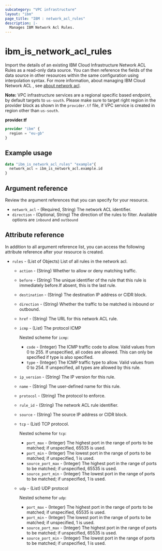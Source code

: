 ```yaml
---
subcategory: "VPC infrastructure"
layout: "ibm"
page_title: "IBM : network_acl_rules"
description: |-
  Manages IBM Network Acl Rules.
---
```


# ibm_is_network_acl_rules

Import the details of an existing IBM Cloud Infrastructure Network ACL Rules as a read-only data source. You can then reference the fields of the data source in other resources within the same configuration using interpolation syntax. For more information, about managing IBM Cloud Network ACL , see [about network acl](https://cloud.ibm.com/docs/vpc?topic=vpc-using-acls).

**Note:** 
VPC infrastructure services are a regional specific based endpoint, by default targets to `us-south`. Please make sure to target right region in the provider block as shown in the `provider.tf` file, if VPC service is created in region other than `us-south`.

**provider.tf**

```terraform
provider "ibm" {
  region = "eu-gb"
}
```

## Example usage

```terraform
data "ibm_is_network_acl_rules" "example"{
  network_acl = ibm_is_network_acl.example.id
}
```

## Argument reference

Review the argument references that you can specify for your resource.

- `network_acl` - (Required, String) The network ACL identifier.
- `direction` - (Optional, String) The direction of the rules to filter. Available options are `inbound` and `outbound`

## Attribute reference

In addition to all argument reference list, you can access the following attribute reference after your resource is created.

- `rules` - (List of Objects) List of all rules in the network acl.

  - `action` - (String) Whether to allow or deny matching traffic.
  - `before` - (String) The unique identifier of the rule that this rule is immediately before.If absent, this is the last rule.
  - `destination` - (String) The destination IP address or CIDR block.
  - `direction` - (String) Whether the traffic to be matched is inbound or outbound.
  - `href` - (String) The URL for this network ACL rule.  
  - `icmp` - (List) The protocol ICMP 

    Nested scheme for `icmp`:
    - `code` - (Integer) The ICMP traffic code to allow. Valid values from 0 to 255. If unspecified, all codes are allowed. This can only be specified if type is also specified.
    - `type` - (Integer) The ICMP traffic type to allow. Valid values from 0 to 254. If unspecified, all types are allowed by this rule.
  - `ip_version` - (String) The IP version for this rule.
  - `name` - (String) The user-defined name for this rule.  
  - `protocol` - (String) The protocol to enforce.  
  - `rule_id` - (String) The network ACL rule identifier.
  - `source` - (String) The source IP address or CIDR block.
  - `tcp` - (List) TCP protocol.

    Nested scheme for `tcp`:
    - `port_max` - (Integer) The highest port in the range of ports to be matched; if unspecified, 65535 is used.
    - `port_min` - (Integer) The lowest port in the range of ports to be matched; if unspecified, 1 is used.
    - `source_port_max` - (Integer) The highest port in the range of ports to be matched; if unspecified, 65535 is used.
    - `source_port_min` - (Integer) The lowest port in the range of ports to be matched; if unspecified, 1 is used.
  - `udp` - (List) UDP protocol

    Nested scheme for `udp`:
    - `port_max` - (Integer) The highest port in the range of ports to be matched; if unspecified, 65535 is used.
    - `port_min` - (Integer) The lowest port in the range of ports to be matched; if unspecified, 1 is used.
    - `source_port_max` - (Integer) The highest port in the range of ports to be matched; if unspecified, 65535 is used.
    - `source_port_min` - (Integer) The lowest port in the range of ports to be matched; if unspecified, 1 is used.